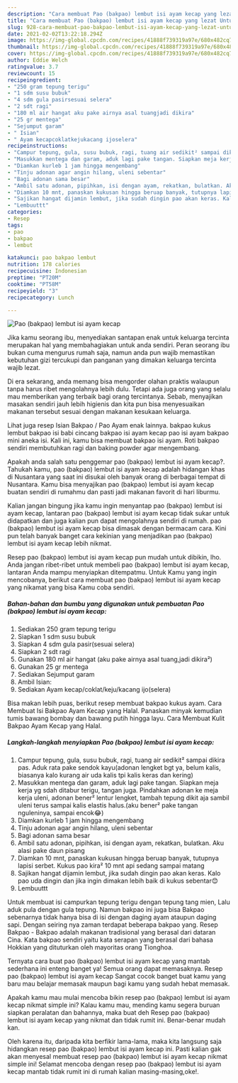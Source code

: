 ```yaml
---
description: "Cara membuat Pao (bakpao) lembut isi ayam kecap yang lezat Untuk Jualan"
title: "Cara membuat Pao (bakpao) lembut isi ayam kecap yang lezat Untuk Jualan"
slug: 928-cara-membuat-pao-bakpao-lembut-isi-ayam-kecap-yang-lezat-untuk-jualan
date: 2021-02-02T13:22:18.294Z
image: https://img-global.cpcdn.com/recipes/41888f739319a97e/680x482cq70/pao-bakpao-lembut-isi-ayam-kecap-foto-resep-utama.jpg
thumbnail: https://img-global.cpcdn.com/recipes/41888f739319a97e/680x482cq70/pao-bakpao-lembut-isi-ayam-kecap-foto-resep-utama.jpg
cover: https://img-global.cpcdn.com/recipes/41888f739319a97e/680x482cq70/pao-bakpao-lembut-isi-ayam-kecap-foto-resep-utama.jpg
author: Eddie Welch
ratingvalue: 3.7
reviewcount: 15
recipeingredient:
- "250 gram tepung terigu"
- "1 sdm susu bubuk"
- "4 sdm gula pasirsesuai selera"
- "2 sdt ragi"
- "180 ml air hangat aku pake airnya asal tuangjadi dikira"
- "25 gr mentega"
- "Sejumput garam"
- " Isian"
- " Ayam kecapcoklatkejukacang ijoselera"
recipeinstructions:
- "Campur tepung, gula, susu bubuk, ragi, tuang air sedikit² sampai dikira pas. Aduk rata pake sendok kayu(adonan lengket bgt ya, belum kalis, biasanya kalo kurang air uda kalis tpi kalis keras dan kering)"
- "Masukkan mentega dan garam, aduk lagi pake tangan. Siapkan meja kerja yg sdah ditabur terigu, tangan juga. Pindahkan adonan ke meja kerja uleni, adonan bener² lentur lengket, tambah tepung dikit aja sambil uleni terus sampai kalis elastis halus.(aku bener² pake tangan nguleninya, sampai encok😂)"
- "Diamkan kurleb 1 jam hingga mengembang"
- "Tinju adonan agar angin hilang, uleni sebentar"
- "Bagi adonan sama besar"
- "Ambil satu adonan, pipihkan, isi dengan ayam, rekatkan, bulatkan. Aku alasi pake daun pisang"
- "Diamkan 10 mnt, panaskan kukusan hingga beruap banyak, tutupnya lapisi serbet. Kukus pao kira² 10 mnt api sedang sampai matang"
- "Sajikan hangat dijamin lembut, jika sudah dingin pao akan keras. Kalo pao uda dingin dan jika ingin dimakan lebih baik di kukus sebentar😊"
- "Lembuuttt"
categories:
- Resep
tags:
- pao
- bakpao
- lembut

katakunci: pao bakpao lembut 
nutrition: 178 calories
recipecuisine: Indonesian
preptime: "PT20M"
cooktime: "PT58M"
recipeyield: "3"
recipecategory: Lunch

---
```



![Pao (bakpao) lembut isi ayam kecap](https://img-global.cpcdn.com/recipes/41888f739319a97e/680x482cq70/pao-bakpao-lembut-isi-ayam-kecap-foto-resep-utama.jpg)

Jika kamu seorang ibu, menyediakan santapan enak untuk keluarga tercinta merupakan hal yang membahagiakan untuk anda sendiri. Peran seorang ibu bukan cuma mengurus rumah saja, namun anda pun wajib memastikan kebutuhan gizi tercukupi dan panganan yang dimakan keluarga tercinta wajib lezat.

Di era  sekarang, anda memang bisa mengorder olahan praktis walaupun tanpa harus ribet mengolahnya lebih dulu. Tetapi ada juga orang yang selalu mau memberikan yang terbaik bagi orang tercintanya. Sebab, menyajikan masakan sendiri jauh lebih higienis dan kita pun bisa menyesuaikan makanan tersebut sesuai dengan makanan kesukaan keluarga. 

Lihat juga resep Isian Bakpao / Pao Ayam enak lainnya. bakpao kukus lembut bakpao isi babi cincang bakpao isi ayam kecap pao isi ayam bakpao mini aneka isi. Kali ini, kamu bisa membuat bakpao isi ayam. Roti bakpao sendiri membutuhkan ragi dan baking powder agar mengembang.

Apakah anda salah satu penggemar pao (bakpao) lembut isi ayam kecap?. Tahukah kamu, pao (bakpao) lembut isi ayam kecap adalah hidangan khas di Nusantara yang saat ini disukai oleh banyak orang di berbagai tempat di Nusantara. Kamu bisa menyajikan pao (bakpao) lembut isi ayam kecap buatan sendiri di rumahmu dan pasti jadi makanan favorit di hari liburmu.

Kalian jangan bingung jika kamu ingin menyantap pao (bakpao) lembut isi ayam kecap, lantaran pao (bakpao) lembut isi ayam kecap tidak sukar untuk didapatkan dan juga kalian pun dapat mengolahnya sendiri di rumah. pao (bakpao) lembut isi ayam kecap bisa dimasak dengan bermacam cara. Kini pun telah banyak banget cara kekinian yang menjadikan pao (bakpao) lembut isi ayam kecap lebih nikmat.

Resep pao (bakpao) lembut isi ayam kecap pun mudah untuk dibikin, lho. Anda jangan ribet-ribet untuk membeli pao (bakpao) lembut isi ayam kecap, lantaran Anda mampu menyiapkan ditempatmu. Untuk Kamu yang ingin mencobanya, berikut cara membuat pao (bakpao) lembut isi ayam kecap yang nikamat yang bisa Kamu coba sendiri.

<!--inarticleads1-->

##### Bahan-bahan dan bumbu yang digunakan untuk pembuatan Pao (bakpao) lembut isi ayam kecap:

1. Sediakan 250 gram tepung terigu
1. Siapkan 1 sdm susu bubuk
1. Siapkan 4 sdm gula pasir(sesuai selera)
1. Siapkan 2 sdt ragi
1. Gunakan 180 ml air hangat (aku pake airnya asal tuang,jadi dikira²)
1. Gunakan 25 gr mentega
1. Sediakan Sejumput garam
1. Ambil  Isian:
1. Sediakan  Ayam kecap/coklat/keju/kacang ijo(selera)


Bisa makan lebih puas, berikut resep membuat bakpao kukus ayam. Cara Membuat Isi Bakpao Ayam Kecap yang Halal. Panaskan minyak kemudian tumis bawang bombay dan bawang putih hingga layu. Cara Membuat Kulit Bakpao Ayam Kecap yang Halal. 

<!--inarticleads2-->

##### Langkah-langkah menyiapkan Pao (bakpao) lembut isi ayam kecap:

1. Campur tepung, gula, susu bubuk, ragi, tuang air sedikit² sampai dikira pas. Aduk rata pake sendok kayu(adonan lengket bgt ya, belum kalis, biasanya kalo kurang air uda kalis tpi kalis keras dan kering)
1. Masukkan mentega dan garam, aduk lagi pake tangan. Siapkan meja kerja yg sdah ditabur terigu, tangan juga. Pindahkan adonan ke meja kerja uleni, adonan bener² lentur lengket, tambah tepung dikit aja sambil uleni terus sampai kalis elastis halus.(aku bener² pake tangan nguleninya, sampai encok😂)
1. Diamkan kurleb 1 jam hingga mengembang
1. Tinju adonan agar angin hilang, uleni sebentar
1. Bagi adonan sama besar
1. Ambil satu adonan, pipihkan, isi dengan ayam, rekatkan, bulatkan. Aku alasi pake daun pisang
1. Diamkan 10 mnt, panaskan kukusan hingga beruap banyak, tutupnya lapisi serbet. Kukus pao kira² 10 mnt api sedang sampai matang
1. Sajikan hangat dijamin lembut, jika sudah dingin pao akan keras. Kalo pao uda dingin dan jika ingin dimakan lebih baik di kukus sebentar😊
1. Lembuuttt


Untuk membuat isi campurkan tepung terigu dengan tepung tang mien, Lalu aduk pula dengan gula tepung. Namun bakpao ini juga bisa Bakpao sebenarnya tidak hanya bisa di isi dengan daging ayam ataupun daging sapi. Dengan seiring nya zaman terdapat beberapa bakpao yang. Resep Bakpao - Bakpao adalah makanan tradisional yang berasal dari dataran Cina. Kata bakpao sendiri yaitu kata serapan yang berasal dari bahasa Hokkian yang dituturkan oleh mayoritas orang Tionghoa. 

Ternyata cara buat pao (bakpao) lembut isi ayam kecap yang mantab sederhana ini enteng banget ya! Semua orang dapat memasaknya. Resep pao (bakpao) lembut isi ayam kecap Sangat cocok banget buat kamu yang baru mau belajar memasak maupun bagi kamu yang sudah hebat memasak.

Apakah kamu mau mulai mencoba bikin resep pao (bakpao) lembut isi ayam kecap nikmat simple ini? Kalau kamu mau, mending kamu segera buruan siapkan peralatan dan bahannya, maka buat deh Resep pao (bakpao) lembut isi ayam kecap yang nikmat dan tidak rumit ini. Benar-benar mudah kan. 

Oleh karena itu, daripada kita berfikir lama-lama, maka kita langsung saja hidangkan resep pao (bakpao) lembut isi ayam kecap ini. Pasti kalian gak akan menyesal membuat resep pao (bakpao) lembut isi ayam kecap nikmat simple ini! Selamat mencoba dengan resep pao (bakpao) lembut isi ayam kecap mantab tidak rumit ini di rumah kalian masing-masing,oke!.

